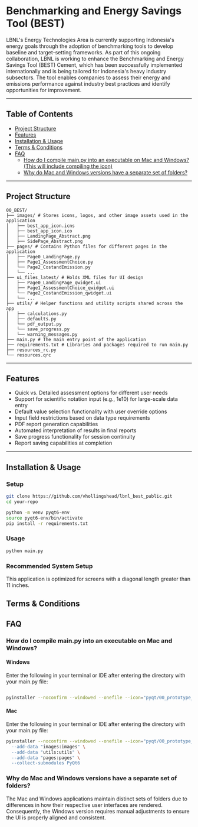 

#  Benchmarking and Energy Savings Tool (BEST)

LBNL's Energy Technologies Area is currently supporting Indonesia's energy goals through the adoption of benchmarking tools to develop baseline and target-setting frameworks. As part of this ongoing collaboration, LBNL is working to enhance the Benchmarking and Energy Savings Tool (BEST) Cement, which has been successfully implemented internationally and is being tailored for Indonesia's heavy industry subsectors. The tool enables companies to assess their energy and emissions performance against industry best practices and identify opportunities for improvement.

---

## Table of Contents

- [Project Structure](#project-structure)
- [Features](#features)
- [Installation & Usage](#installation)
- [Terms & Conditions](#terms--conditions)
- [FAQ](#faq)
  - [How do I compile main.py into an executable on Mac and Windows? (This will include compiling the icon)](#how-do-i-compile-mainpy-into-an-executable-on-mac-and-windows)
  - [Why do Mac and Windows versions have a separate set of folders?](#why-do-mac-and-windows-versions-have-a-separate-set-of-folders)

---

## Project Structure

```text
00_BEST/
├── images/ # Stores icons, logos, and other image assets used in the application
│   ├── best_app_icon.icns
│   ├── best_app_icon.ico
│   ├── LandingPage_Abstract.png
│   ├── SidePage_Abstract.png
├── pages/ # Contains Python files for different pages in the application
│   ├── Page0_LandingPage.py
│   ├── Page1_AssessmentChoice.py
│   └── Page2_CostandEmission.py
│   └── ...
├── ui_files_latest/ # Holds XML files for UI design
│   ├── Page0_LandingPage_qwidget.ui
│   ├── Page1_AssessmentChoice_qwidget.ui
│   └── Page2_CostandEmission_qwidget.ui
│   └── ...
├── utils/ # Helper functions and utility scripts shared across the app
│   ├── calculations.py
│   ├── defaults.py
│   └── pdf_output.py
│   └── save_progress.py
│   └── warning_messages.py
├── main.py # The main entry point of the application
├── requirements.txt # Libraries and packages required to run main.py
├── resources_rc.py
└── resources.qrc
```

---

## Features
- Quick vs. Detailed assessment options for different user needs
- Support for scientific notation input (e.g., 1e10) for large-scale data entry
- Default value selection functionality with user override options
- Input field restrictions based on data type requirements
- PDF report generation capabilities
- Automated interpretation of results in final reports
- Save progress functionality for session continuity
- Report saving capabilities at completion 

---

## Installation & Usage

### Setup
```bash
git clone https://github.com/vhollingshead/lbnl_best_public.git
cd your-repo

python -m venv pyqt6-env
source pyqt6-env/bin/activate
pip install -r requirements.txt
```

### Usage
```bash
python main.py
```
### Recommended System Setup

This application is optimized for screens with a diagonal length greater than 11 inches. 

## Terms & Conditions

## FAQ

### How do I compile main.py into an executable on Mac and Windows?

#### Windows
Enter the following in your terminal or IDE after entering the directory with your main.py file:

```bash

pyinstaller --noconfirm --windowed --onefile --icon="pyqt/00_prototype_latest/images/best_app_icon.ico" main.py --add-data "images;images" --add-data "utils;utils" --add-data "pages;pages" --collect-submodules PyQt6

```

#### Mac
Enter the following in your terminal or IDE after entering the directory with your main.py file:

```bash
pyinstaller --noconfirm --windowed --onefile --icon="pyqt/00_prototype_latest/images/best_app_icon.icns” main.py \
  --add-data "images:images" \
  --add-data "utils:utils" \
  --add-data "pages:pages" \
  --collect-submodules PyQt6
```

### Why do Mac and Windows versions have a separate set of folders?

The Mac and Windows applications maintain distinct sets of folders due to differences in how their respective user interfaces are rendered. Consequently, the Windows version requires manual adjustments to ensure the UI is properly aligned and consistent.


